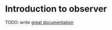 # Introduction to observer

TODO: write [great documentation](http://jacobian.org/writing/what-to-write/)
